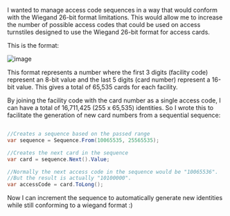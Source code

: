 I wanted to manage access code sequences in a way that would conform with the Wiegand 26-bit format limitations. This would allow me to increase the number of possible access codes that could be used on access turnstiles designed to use the Wiegand 26-bit format for access cards.

This is the format:

![image](https://github.com/user-attachments/assets/1ba9a9fc-70a1-4024-a76f-79a0fa138def)

This format represents a number where the first 3 digits (facility code) represent an 8-bit value and the last 5 digits (card number) represent a 16-bit value. This gives a total of 65,535 cards for each facility. 

By joining the facility code with the card number as a single access code, I can have a total of 16,711,425 (255 x 65,535) identities. So I wrote this to facilitate the generation of new card numbers from a sequential sequence:

```c#

//Creates a sequence based on the passed range
var sequence = Sequence.From(10065535, 25565535);

//Creates the next card in the sequence
var card = sequence.Next().Value;

//Normally the next access code in the sequence would be "10065536".
//But the result is actually "10100000".
var accessCode = card.ToLong();

```

 Now I can increment the sequence to automatically generate new identities while still conforming to a wiegand format :)